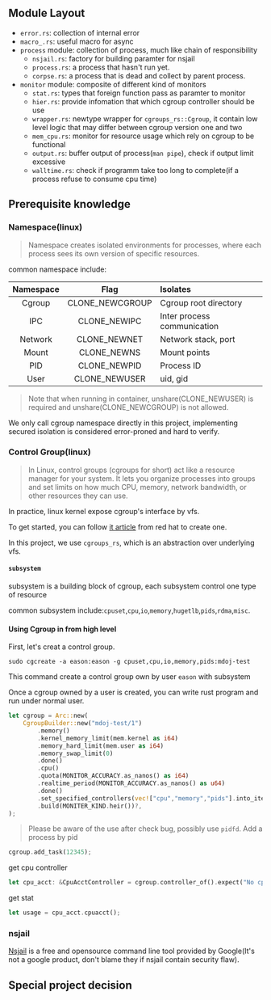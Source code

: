 ## Module Layout
- `error.rs`: collection of internal error
- `macro_.rs`: useful macro for async
- `process` module: collection of process, much like chain of responsibility
    - `nsjail.rs`: factory for building paramter for nsjail
    - `process.rs`: a process that hasn't run yet.
    - `corpse.rs`: a process that is dead and collect by parent process.
- `monitor` module: composite of different kind of monitors
    - `stat.rs`: types that foreign function pass as paramter to monitor
    - `hier.rs`:  provide infomation that which cgroup controller should be use
    - `wrapper.rs`: newtype wrapper for `cgroups_rs::Cgroup`, it contain low level logic that may differ between cgroup version one and two
    - `mem_cpu.rs`: monitor for resource usage which rely on cgroup to be functional
    - `output.rs`: buffer output of process(`man pipe`), check if output limit excessive
    - `walltime.rs`: check if programm take too long to complete(if a process refuse to consume cpu time)

## Prerequisite knowledge

### Namespace(linux)

> Namespace creates isolated environments for processes, where each process sees its own version of specific resources.

common namespace include:

|Namespace|Flag|Isolates|
|:-:|:-:|:-|
|Cgroup|CLONE_NEWCGROUP|Cgroup root directory|
|IPC|CLONE_NEWIPC|Inter process communication|
|Network|CLONE_NEWNET|Network stack, port|
|Mount|CLONE_NEWNS|Mount points|
|PID|CLONE_NEWPID|Process ID|
|User|CLONE_NEWUSER|uid, gid|

> Note that when running in container, unshare(CLONE_NEWUSER) is required and unshare(CLONE_NEWCGROUP) is not allowed.

We only call cgroup namespace directly in this project, implementing secured isolation is considered error-proned and hard to verify.

### Control Group(linux)

> In Linux, control groups (cgroups for short) act like a resource manager for your system. It lets you organize processes into groups and set limits on how much CPU, memory, network bandwidth, or other resources they can use.

In practice, linux kernel expose cgroup's interface by vfs.

To get started, you can follow [it article](https://access.redhat.com/documentation/zh-tw/red_hat_enterprise_linux/6/html/resource_management_guide/sec-creating_cgroups) from red hat to create one.

In this project, we use `cgroups_rs`, which is an abstraction over underlying vfs.

#### `subsystem`

subsystem is a building block of cgroup, each subsystem control one type of resource

common subsystem include:`cpuset`,`cpu`,`io`,`memory`,`hugetlb`,`pids`,`rdma`,`misc`.

#### Using Cgroup in from high level

First, let's creat a control group.
```
sudo cgcreate -a eason:eason -g cpuset,cpu,io,memory,pids:mdoj-test
```
This command create a control group own by user `eason` with subsystem

Once a cgroup owned by a user is created, you can write rust program and run under normal user.
```rust
let cgroup = Arc::new(
    CgroupBuilder::new("mdoj-test/1")
        .memory()
        .kernel_memory_limit(mem.kernel as i64)
        .memory_hard_limit(mem.user as i64)
        .memory_swap_limit(0)
        .done()
        .cpu()
        .quota(MONITOR_ACCURACY.as_nanos() as i64)
        .realtime_period(MONITOR_ACCURACY.as_nanos() as u64)
        .done()
        .set_specified_controllers(vec!["cpu","memory","pids"].into_iter().map(|x|x.to_string()).collect())
        .build(MONITER_KIND.heir())?,
);
```

> Please be aware of the use after check bug, possibly use `pidfd`.
Add a process by pid
```rust
cgroup.add_task(12345);
```

get cpu controller
```rust
let cpu_acct: &CpuAcctController = cgroup.controller_of().expect("No cpu controller attached!");
```

get stat
```rust
let usage = cpu_acct.cpuacct();
```

### nsjail

[Nsjail](https://github.com/google/nsjail) is a free and opensource command line tool provided by Google(It's not a google product, don't blame they if nsjail contain security flaw).

## Special project decision
